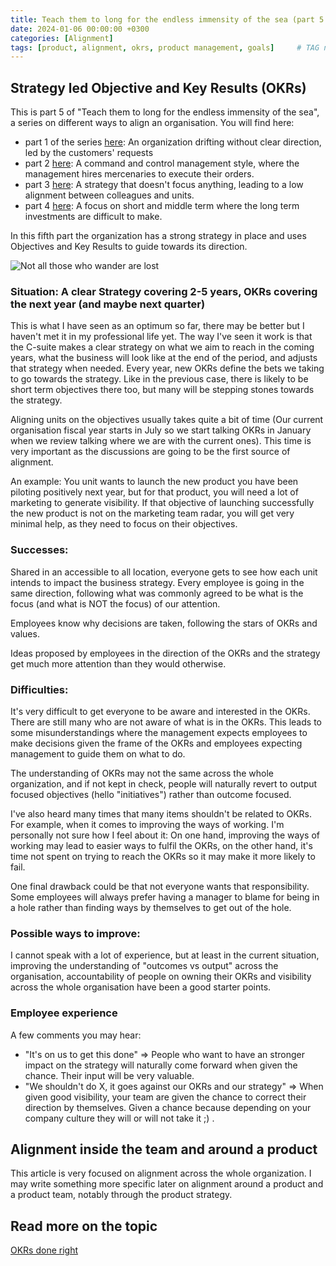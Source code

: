 ```yaml
---
title: Teach them to long for the endless immensity of the sea (part 5 - Strategy led OKRs)
date: 2024-01-06 00:00:00 +0300
categories: [Alignment]
tags: [product, alignment, okrs, product management, goals] 	# TAG names should always be lowercase
---
```


## Strategy led Objective and Key Results (OKRs)

This is part 5 of "Teach them to long for the endless immensity of the sea", a series on different ways to align an organisation.
You will find here:
- part 1 of the series [here](https://www.productmusings.fi/posts/alignment1/): An organization drifting without clear direction, led by the customers' requests
- part 2 [here](https://www.productmusings.fi/posts/alignment2/): A command and control management style, where the management hires mercenaries to execute their orders.
- part 3 [here](https://www.productmusings.fi/posts/alignment3/): A strategy that doesn't focus anything, leading to a low alignment between colleagues and units.
- part 4 [here](https://www.productmusings.fi/posts/alignment4/): A focus on short and middle term where the long term investments are difficult to make.


In this fifth part the organization has a strong strategy in place and uses Objectives and Key Results to guide towards its direction.

![Not all those who wander are lost](/assets/img/targetInSight.jpg)

### Situation: A clear Strategy covering 2-5 years, OKRs covering the next year (and maybe next quarter)

This is what I have seen as an optimum so far, there may be better but I haven't met it in my professional life yet.
The way I've seen it work is that the C-suite makes a clear strategy on what we aim to reach in the coming years, what the business will look like at the end of the period, and adjusts that strategy when needed.
Every year, new OKRs define the bets we taking to go towards the strategy. Like in the previous case, there is likely to be short term objectives there too, but many will be stepping stones towards the strategy.

Aligning units on the objectives usually takes quite a bit of time (Our current organisation fiscal year starts in July so we start talking OKRs in January when we review talking where we are with the current ones).
This time is very important as the discussions are going to be the first source of alignment.

An example: You unit wants to launch the new product you have been piloting positively next year, but for that product, you will need a lot of marketing to generate visibility. If that objective of launching successfully the new product is not on the marketing team radar, you will get very minimal help, as they need to focus on their objectives.

### Successes:

Shared in an accessible to all location, everyone gets to see how each unit intends to impact the business strategy.
Every employee is going in the same direction, following what was commonly agreed to be what is the focus (and what is NOT the focus) of our attention.

Employees know why decisions are taken, following the stars of OKRs and values. 

Ideas proposed by employees in the direction of the OKRs and the strategy get much more attention than they would otherwise.

### Difficulties:

It's very difficult to get everyone to be aware and interested in the OKRs. There are still many who are not aware of what is in the OKRs.
This leads to some misunderstandings where the management expects employees to make decisions given the frame of the OKRs and employees expecting management to guide them on what to do.
	
The understanding of OKRs may not the same across the whole organization, and if not kept in check, people will naturally revert to output focused objectives (hello "initiatives") rather than outcome focused.

I've also heard many times that many items shouldn't be related to OKRs. For example, when it comes to improving the ways of working.
I'm personally not sure how I feel about it: On one hand, improving the ways of working may lead to easier ways to fulfil the OKRs, on the other hand, it's time not spent on trying to reach the OKRs so it may make it more likely to fail.

One final drawback could be that not everyone wants that responsibility. Some employees will always prefer having a manager to blame for being in a hole rather than finding ways by themselves to get out of the hole.

### Possible ways to improve:

I cannot speak with a lot of experience, but at least in the current situation, improving the understanding of "outcomes vs output" across the organisation, accountability of people on owning their OKRs and visibility across the whole organisation have been a good starter points.

### Employee experience

A few comments you may hear:
- "It's on us to get this done"  => People who want to have an stronger impact on the strategy will naturally come forward when given the chance. Their input will be very valuable.
- "We shouldn't do X, it goes against our OKRs and our strategy" => When given good visibility, your team are given the chance to correct their direction by themselves. Given a chance because depending on your company culture they will or will not take it ;) .



## Alignment inside the team and around a product

This article is very focused on alignment across the whole organization. 
I may write something more specific later on alignment around a product and a product team, notably through the product strategy.
 
## Read more on the topic

[OKRs done right](https://itamargilad.com/wp-content/uploads/2022/01/Ebook-OKRs-Done-Right-Itamar-Gilad.pdf)
